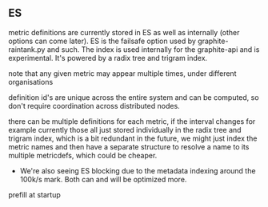 ## ES
metric definitions are currently stored in ES as well as internally (other options can come later).
ES is the failsafe option used by graphite-raintank.py and such.
The index is used internally for the graphite-api and is experimental.  It's powered by a radix tree and trigram index.

note that any given metric may appear multiple times, under different organisations

definition id's are unique across the entire system and can be computed, so don't require coordination across distributed nodes.

there can be multiple definitions for each metric, if the interval changes for example
currently those all just stored individually in the radix tree and trigram index, which is a bit redundant
in the future, we might just index the metric names and then have a separate structure to resolve a name to its multiple metricdefs, which could be cheaper.

* We're also seeing ES blocking due to the metadata indexing around the 100k/s mark.  Both can and will be optimized more.


prefill at startup
